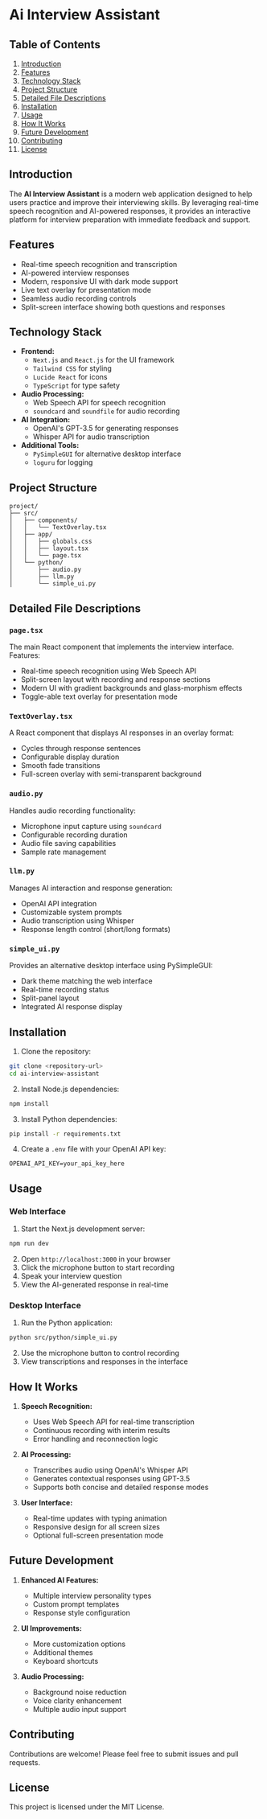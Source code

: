 # Ai Interview Assistant

## Table of Contents
1. [Introduction](#introduction)
2. [Features](#features)
3. [Technology Stack](#technology-stack)
4. [Project Structure](#project-structure)
5. [Detailed File Descriptions](#detailed-file-descriptions)
6. [Installation](#installation)
7. [Usage](#usage)
8. [How It Works](#how-it-works)
9. [Future Development](#future-development)
10. [Contributing](#contributing)
11. [License](#license)

## Introduction

The **AI Interview Assistant** is a modern web application designed to help users practice and improve their interviewing skills. By leveraging real-time speech recognition and AI-powered responses, it provides an interactive platform for interview preparation with immediate feedback and support.

## Features

- Real-time speech recognition and transcription
- AI-powered interview responses
- Modern, responsive UI with dark mode support
- Live text overlay for presentation mode
- Seamless audio recording controls
- Split-screen interface showing both questions and responses

## Technology Stack

- **Frontend:**
  - `Next.js` and `React.js` for the UI framework
  - `Tailwind CSS` for styling
  - `Lucide React` for icons
  - `TypeScript` for type safety
- **Audio Processing:**
  - Web Speech API for speech recognition
  - `soundcard` and `soundfile` for audio recording
- **AI Integration:**
  - OpenAI's GPT-3.5 for generating responses
  - Whisper API for audio transcription
- **Additional Tools:**
  - `PySimpleGUI` for alternative desktop interface
  - `loguru` for logging

## Project Structure

```
project/
├── src/
│   ├── components/
│   │   └── TextOverlay.tsx
│   ├── app/
│   │   ├── globals.css
│   │   ├── layout.tsx
│   │   └── page.tsx
│   └── python/
│       ├── audio.py
│       ├── llm.py
│       └── simple_ui.py
```

## Detailed File Descriptions

### `page.tsx`
The main React component that implements the interview interface. Features:
- Real-time speech recognition using Web Speech API
- Split-screen layout with recording and response sections
- Modern UI with gradient backgrounds and glass-morphism effects
- Toggle-able text overlay for presentation mode

### `TextOverlay.tsx`
A React component that displays AI responses in an overlay format:
- Cycles through response sentences
- Configurable display duration
- Smooth fade transitions
- Full-screen overlay with semi-transparent background

### `audio.py`
Handles audio recording functionality:
- Microphone input capture using `soundcard`
- Configurable recording duration
- Audio file saving capabilities
- Sample rate management

### `llm.py`
Manages AI interaction and response generation:
- OpenAI API integration
- Customizable system prompts
- Audio transcription using Whisper
- Response length control (short/long formats)

### `simple_ui.py`
Provides an alternative desktop interface using PySimpleGUI:
- Dark theme matching the web interface
- Real-time recording status
- Split-panel layout
- Integrated AI response display

## Installation

1. Clone the repository:
```bash
git clone <repository-url>
cd ai-interview-assistant
```

2. Install Node.js dependencies:
```bash
npm install
```

3. Install Python dependencies:
```bash
pip install -r requirements.txt
```

4. Create a `.env` file with your OpenAI API key:
```
OPENAI_API_KEY=your_api_key_here
```

## Usage

### Web Interface
1. Start the Next.js development server:
```bash
npm run dev
```

2. Open `http://localhost:3000` in your browser
3. Click the microphone button to start recording
4. Speak your interview question
5. View the AI-generated response in real-time

### Desktop Interface
1. Run the Python application:
```bash
python src/python/simple_ui.py
```

2. Use the microphone button to control recording
3. View transcriptions and responses in the interface

## How It Works

1. **Speech Recognition:**
   - Uses Web Speech API for real-time transcription
   - Continuous recording with interim results
   - Error handling and reconnection logic

2. **AI Processing:**
   - Transcribes audio using OpenAI's Whisper API
   - Generates contextual responses using GPT-3.5
   - Supports both concise and detailed response modes

3. **User Interface:**
   - Real-time updates with typing animation
   - Responsive design for all screen sizes
   - Optional full-screen presentation mode

## Future Development

1. **Enhanced AI Features:**
   - Multiple interview personality types
   - Custom prompt templates
   - Response style configuration

2. **UI Improvements:**
   - More customization options
   - Additional themes
   - Keyboard shortcuts

3. **Audio Processing:**
   - Background noise reduction
   - Voice clarity enhancement
   - Multiple audio input support

## Contributing

Contributions are welcome! Please feel free to submit issues and pull requests.

## License

This project is licensed under the MIT License.
